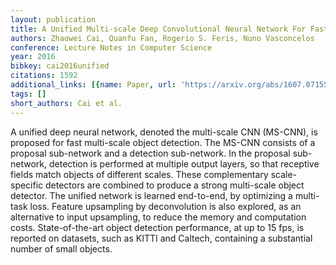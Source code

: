 ```yaml
---
layout: publication
title: A Unified Multi-scale Deep Convolutional Neural Network For Fast Object Detection
authors: Zhaowei Cai, Quanfu Fan, Rogerio S. Feris, Nuno Vasconcelos
conference: Lecture Notes in Computer Science
year: 2016
bibkey: cai2016unified
citations: 1592
additional_links: [{name: Paper, url: 'https://arxiv.org/abs/1607.07155'}]
tags: []
short_authors: Cai et al.
---
```

A unified deep neural network, denoted the multi-scale CNN (MS-CNN), is
proposed for fast multi-scale object detection. The MS-CNN consists of a
proposal sub-network and a detection sub-network. In the proposal sub-network,
detection is performed at multiple output layers, so that receptive fields
match objects of different scales. These complementary scale-specific detectors
are combined to produce a strong multi-scale object detector. The unified
network is learned end-to-end, by optimizing a multi-task loss. Feature
upsampling by deconvolution is also explored, as an alternative to input
upsampling, to reduce the memory and computation costs. State-of-the-art object
detection performance, at up to 15 fps, is reported on datasets, such as KITTI
and Caltech, containing a substantial number of small objects.